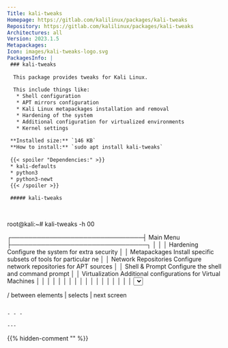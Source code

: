 ```yaml
---
Title: kali-tweaks
Homepage: https://gitlab.com/kalilinux/packages/kali-tweaks
Repository: https://gitlab.com/kalilinux/packages/kali-tweaks
Architectures: all
Version: 2023.1.5
Metapackages: 
Icon: images/kali-tweaks-logo.svg
PackagesInfo: |
 ### kali-tweaks
 
  This package provides tweaks for Kali Linux.
   
  This include things like:
   * Shell configuration
   * APT mirrors configuration
   * Kali Linux metapackages installation and removal
   * Hardening of the system
   * Additional configuration for virtualized environments
   * Kernel settings
 
 **Installed size:** `146 KB`  
 **How to install:** `sudo apt install kali-tweaks`  
 
 {{< spoiler "Dependencies:" >}}
 * kali-defaults 
 * python3
 * python3-newt
 {{< /spoiler >}}
 
 ##### kali-tweaks
 
 
 ```
 root@kali:~# kali-tweaks -h
 00
 
 
 
 
 
 
 
 
 
 
 
 
 
 
 
 
 
 
 
 
 
 
 
 
 
  ┌───────────────────────────────┤ Main Menu ├────────────────────────────────┐
  │                                                                            │
  │ Hardening              Configure the system for extra security             │
  │ Metapackages           Install specific subsets of tools for particular ne │
  │ Network Repositories   Configure network repositories for APT sources      │
  │ Shell & Prompt         Configure the shell and command prompt              │
  │ Virtualization         Additional configurations for Virtual Machines      │
  │                                                                            │
  │                                                                            │
  │                                                                            │
  │                                                                            │
  │                                                                            │
  │                                                                            │
  │                                                                            │
  │                                                                            │
  │                <Select>                              <Quit>                │
  │                                                                            │
  └────────────────────────────────────────────────────────────────────────────┘
   
 
   <Tab>/<Alt-Tab> between elements   |  <Space> selects   |  <F12> next screen
 ```
 
 - - -
 
---
```

{{% hidden-comment "<!--Do not edit anything above this line-->" %}}
